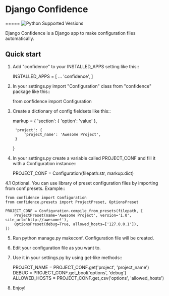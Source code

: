 # Django Confidence
=====
![Python Supported Versions](https://img.shields.io/badge/python-3.6-blue.svg)

Django Confidence is a Django app to make configuration files automatically.

Quick start
-----------

1. Add "confidence" to your INSTALLED_APPS setting like this::

    INSTALLED_APPS = [
        ...
        'confidence',
    ]

2. In your settings.py import "Configuration" class from "confidence" package like this::

    from confidence import Configuration

3. Create a dictionary of config fieldsets like this::

	markup = {
		'section': {
			'option': 'value'
		},

		'project': {
			'project_name': 'Awesome Project',
		}
	}

4. In your settings.py create a variable called PROJECT_CONF and fill it with a Configuration instance::

	PROJECT_CONF = Configuration(filepath:str, markup:dict)

4.1 Optional. You can use library of preset configuration files by importing from conf.presets. Example::

	from confidence import Configuration
	from confidence.presets import ProjectPreset, OptionsPreset

	PROJECT_CONF = Configuration.compile_from_presets(filepath, [
		ProjectPreset(name='Awesome Project', version='1.0', site_url='http://awesome!'),
		OptionsPreset(debug=True, allowed_hosts=['127.0.0.1']),
	])

5. Run python manage.py makeconf. Configuration file will be created.

6. Edit your configuration file as you want to.

7. Use it in your settings.py by using get-like methods::

	PROJECT_NAME = PROJECT_CONF.get('project', 'project_name')
	DEBUG = PROJECT_CONF.get_bool('options', 'debug')
	ALLOWED_HOSTS = PROJECT_CONF.get_csv('options', 'allowed_hosts')

8. Enjoy!
